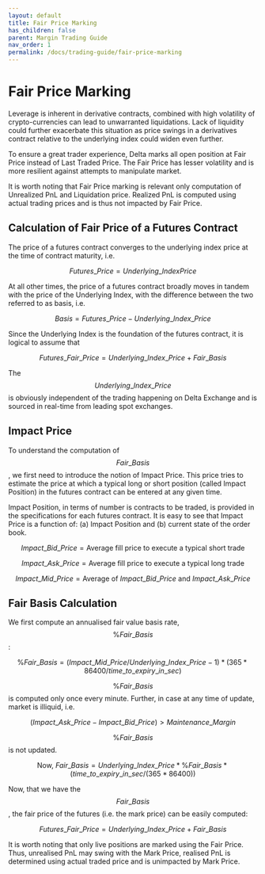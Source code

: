 ```yaml
---
layout: default
title: Fair Price Marking
has_children: false
parent: Margin Trading Guide
nav_order: 1
permalink: /docs/trading-guide/fair-price-marking
---
```


# Fair Price Marking

Leverage is inherent in derivative contracts, combined with high volatility of crypto-currencies can lead to unwarranted liquidations. Lack of liquidity could further exacerbate this situation as price swings in a derivatives contract relative to the underlying index could widen even further.

To ensure a great trader experience, Delta marks all open position at Fair Price instead of Last Traded Price. The Fair Price has lesser volatility and is more resilient against attempts to manipulate market.

It is worth noting that Fair Price marking is relevant only computation of Unrealized PnL and Liquidation price. Realized PnL is computed using actual trading prices and is thus not impacted by Fair Price.

## Calculation of Fair Price of a Futures Contract

The price of a futures contract converges to the underlying index price at the time of contract maturity, i.e.

$$Futures\_Price = Underlying\_Index Price$$

At all other times, the price of a futures contract broadly moves in tandem with the price of the Underlying Index, with the difference between the two referred to as basis, i.e.

$$Basis = Futures\_Price - Underlying\_Index\_Price$$

Since the Underlying Index is the foundation of the futures contract, it is logical to assume that

$$Futures\_Fair\_Price = Underlying\_Index\_Price + Fair\_Basis$$

The $$Underlying\_Index\_Price$$ is obviously independent of the trading happening on Delta Exchange and is sourced in real-time from leading spot exchanges.

## Impact Price

To understand the computation of $$Fair\_Basis$$, we first need to introduce the notion of Impact Price. This price tries to estimate the price at which a typical long or short position (called Impact Position) in the futures contract can be entered at any given time.

Impact Position, in terms of number is contracts to be traded, is provided in the specifications for each futures contract. It is easy to see that Impact Price is a function of: (a) Impact Position and (b) current state of the order book.

$$Impact\_Bid\_Price = \text{Average fill price to execute a typical short trade}$$

$$Impact\_Ask\_Price = \text{Average fill price to execute a typical long trade}$$

$$Impact\_Mid\_Price = \text{Average of } Impact\_Bid\_Price \text{ and } Impact\_Ask\_Price$$
 

  
## Fair Basis Calculation

We first compute an annualised fair value basis rate, $$\%Fair\_Basis$$:

$$\%Fair\_Basis = (Impact\_Mid\_Price/ Underlying\_Index\_Price - 1) * (365*86400/ time\_to\_expiry\_in\_sec)$$

$$\%Fair\_Basis$$ is computed only once every minute. Further, in case at any time of update, market is illiquid, i.e. 

$$(Impact\_Ask\_Price - Impact\_Bid\_Price) > Maintenance\_Margin$$ 

$$\%Fair\_Basis$$ is not updated.

$$\text{Now, } Fair\_Basis = Underlying\_Index\_Price * \%Fair\_Basis * (time\_to\_expiry\_in\_sec/ (365* 86400))$$

Now, that we have the $$Fair\_Basis$$, the fair price of the futures (i.e. the mark price) can be easily computed:

$$Futures\_Fair\_Price = Underlying\_Index\_Price + Fair\_Basis$$

It is worth noting that only live positions are marked using the Fair Price. Thus, unrealised PnL may swing with the Mark Price, realised PnL is determined using actual traded price and is unimpacted by Mark Price.